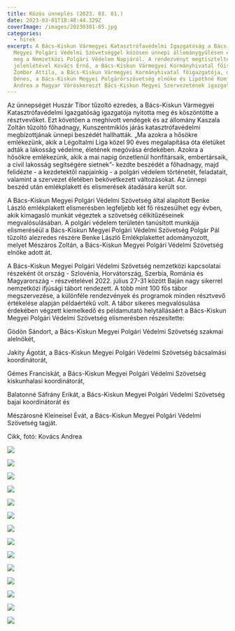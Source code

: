 ```yaml
---
title: Közös ünneplés (2023. 03. 01.)
date: 2023-03-01T18:48:44.329Z
coverImage: /images/20230301-05.jpg
categories:
  - hirek
excerpt: A Bács-Kiskun Vármegyei Katasztrófavédelmi Igazgatóság a Bács-Kiskun
  Megyei Polgári Védelmi Szövetséggel közösen ünnepi állománygyűlésen emlékezett
  meg a Nemzetközi Polgári Védelem Napjáról. A rendezvényt megtisztelte
  jelenlétével Kovács Ernő, a Bács-Kiskun Vármegyei Kormányhivatal főispánja,
  Zombor Attila, a Bács-Kiskun Vármegyei Kormányhivatal főigazgatója, dr. Fekecs
  Dénes, a Bács-Kiskun Megyei Polgárőrszövetség elnöke és Lipóthné Komjáti
  Andrea a Magyar Vöröskereszt Bács-Kiskun Megyei Szervezetének igazgatója.
---
```

Az ünnepséget Huszár Tibor tűzoltó ezredes, a Bács-Kiskun Vármegyei Katasztrófavédelmi Igazgatóság igazgatója nyitotta meg és köszöntötte a résztvevőket. Ezt követően a meghívott vendégek és az állomány Kaszala Zoltán tűzoltó főhadnagy, Kunszentmiklós járás katasztrófavédelmi megbízottjának ünnepi beszédét hallhatták. „Ma azokra a hősökre emlékezünk, akik a Légoltalmi Liga közel 90 éves megalapítása óta életüket adták a lakosság védelme, életének megóvása érdekében. Azokra a hősökre emlékezünk, akik a mai napig önzetlenül honfitársaik, embertársaik, a civil lakosság segítségére sietnek”- kezdte beszédét a főhadnagy, majd felidézte - a kezdetektől napjainkig - a polgári védelem történetét, feladatait, valamint a szervezet életében bekövetkezett változásokat. Az ünnepi beszéd után emlékplakett és elismerések átadására került sor.

A Bács-Kiskun Megyei Polgári Védelmi Szövetség által alapított Benke László emlékplakett elismerésben legfeljebb két fő részesülhet egy évben, akik kimagasló munkát végeztek a szövetség célkitűzéseinek megvalósulásában. A polgári védelem területén tanúsított munkája elismeréséül a Bács-Kiskun Megyei Polgári Védelmi Szövetség Polgár Pál tűzoltó alezredes részére Benke László Emlékplakettet adományozott, melyet Mészáros Zoltán, a Bács-Kiskun Megyei Polgári Védelmi Szövetség elnöke adott át.

A Bács-Kiskun Megyei Polgári Védelmi Szövetség nemzetközi kapcsolatai részeként öt ország - Szlovénia, Horvátország, Szerbia, Románia és Magyarország - részvételével 2022. július 27-31 között Baján nagy sikerrel nemzetközi ifjúsági tábort rendezett. A több mint 100 fős tábor megszervezése, a különféle rendezvények és programok minden résztvevő értékelése alapján példaértékű volt. A tábor sikeres megvalósulása érdekében végzett kiemelkedő és példamutató helytállásáért a Bács-Kiskun Megyei Polgári Védelmi Szövetség elismerésben részesítette:

Gödön Sándort, a Bács-Kiskun Megyei Polgári Védelmi Szövetség szakmai alelnökét,

Jakity Ágotát, a Bács-Kiskun Megyei Polgári Védelmi Szövetség bácsalmási koordinátorát,

Gémes Franciskát, a Bács-Kiskun Megyei Polgári Védelmi Szövetség kiskunhalasi koordinátorát,

Balatonné Sáfrány Erikát, a Bács-Kiskun Megyei Polgári Védelmi Szövetség bajai koordinátorát és

Mészárosné Kleineisel Évát, a Bács-Kiskun Megyei Polgári Védelmi Szövetség tagját.



C﻿ikk, fotó: Kovács Andrea

![](/images/20230301-02.jpg)

![](/images/20230301-06.jpg)

![](/images/20230301-03.jpg)

![](/images/20230301-04.jpg)

![](/images/20230301-07.jpg)

![](/images/20230301-08.jpg)

![](/images/20230301-09.jpg)

![](/images/20230301-10.jpg)

![](/images/20230301-11.jpg)

![](/images/20230301-12.jpg)

![](/images/20230301-13.jpg)

![](/images/20230301-14.jpg)

![](/images/20230301-16.jpg)

![](/images/20230301-17.jpg)